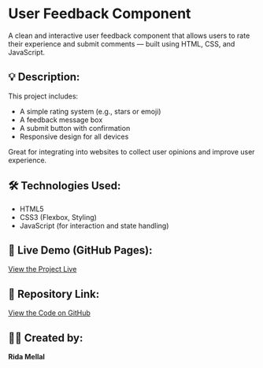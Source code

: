 # User Feedback Component

A clean and interactive user feedback component that allows users to rate their experience and submit comments — built using HTML, CSS, and JavaScript.

## 💡 Description:
This project includes:
- A simple rating system (e.g., stars or emoji)
- A feedback message box
- A submit button with confirmation
- Responsive design for all devices

Great for integrating into websites to collect user opinions and improve user experience.

## 🛠️ Technologies Used:
- HTML5
- CSS3 (Flexbox, Styling)
- JavaScript (for interaction and state handling)

## 🔗 Live Demo (GitHub Pages):
[View the Project Live](https://mlriida09.github.io/user-feedback-component/)

## 📁 Repository Link:
[View the Code on GitHub](https://github.com/MLRiida09/user-feedback-component)

## 🧑‍💻 Created by:
**Rida Mellal**
